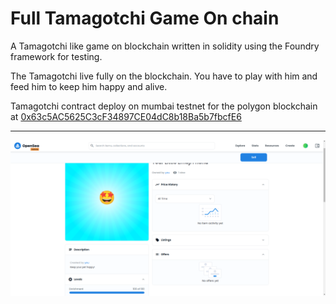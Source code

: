 # Full Tamagotchi Game On chain

A Tamagotchi like game on blockchain written in solidity using the Foundry framework for testing.

The Tamagotchi live fully on the blockchain. You have to play with him and feed him to keep him happy and alive.

Tamagotchi contract deploy on mumbai testnet for the polygon blockchain at [0x63c5AC5625C3cF34897CE04dC8b18Ba5b7fbcfE6](https://mumbai.polygonscan.com/address/0x63c5ac5625c3cf34897ce04dc8b18ba5b7fbcfe6)

---

![Tamagotchi on Opensea](foundry/screenshot/Tamagotchi_NFT_opensea.png)